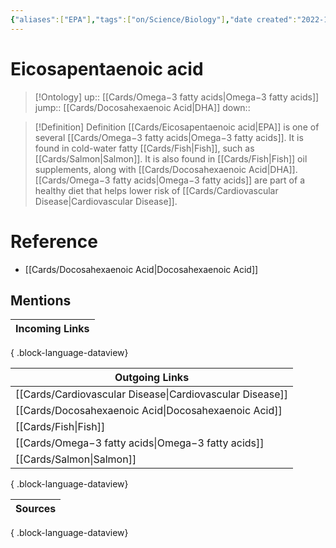 ```yaml
---
{"aliases":["EPA"],"tags":["on/Science/Biology"],"date created":"2022-11-30 Wed","edited":"2023-04-06 Thu","dg-publish":true,"permalink":"/cards/eicosapentaenoic-acid/","dgPassFrontmatter":true}
---
```


# Eicosapentaenoic acid

> [!Ontology]
> up:: [[Cards/Omega−3 fatty acids\|Omega−3 fatty acids]]
> jump:: [[Cards/Docosahexaenoic Acid\|DHA]]
> down:: 

> [!Definition] Definition
> [[Cards/Eicosapentaenoic acid\|EPA]] is one of several [[Cards/Omega−3 fatty acids\|Omega−3 fatty acids]]. It is found in cold-water fatty [[Cards/Fish\|Fish]], such as [[Cards/Salmon\|Salmon]]. It is also found in [[Cards/Fish\|Fish]] oil supplements, along with [[Cards/Docosahexaenoic Acid\|DHA]]. [[Cards/Omega−3 fatty acids\|Omega−3 fatty acids]] are part of a healthy diet that helps lower risk of [[Cards/Cardiovascular Disease\|Cardiovascular Disease]].

# Reference

- [[Cards/Docosahexaenoic Acid\|Docosahexaenoic Acid]]

## Mentions

| Incoming Links |
| -------------- |

{ .block-language-dataview}

| Outgoing Links                                              |
| ----------------------------------------------------------- |
| [[Cards/Cardiovascular Disease\|Cardiovascular Disease]] |
| [[Cards/Docosahexaenoic Acid\|Docosahexaenoic Acid]]     |
| [[Cards/Fish\|Fish]]                                     |
| [[Cards/Omega−3 fatty acids\|Omega−3 fatty acids]]       |
| [[Cards/Salmon\|Salmon]]                                 |

{ .block-language-dataview}

| Sources |
| ------- |

{ .block-language-dataview}